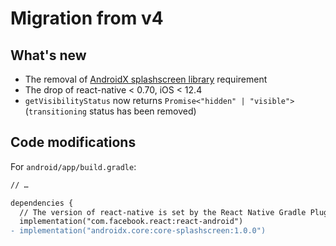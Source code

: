 # Migration from v4

## What's new

- The removal of [AndroidX splashscreen library](https://developer.android.com/jetpack/androidx/releases/core#core-splashscreen-1.0.0) requirement
- The drop of react-native < 0.70, iOS < 12.4
- `getVisibilityStatus` now returns `Promise<"hidden" | "visible">` (`transitioning` status has been removed)

## Code modifications

For `android/app/build.gradle`:

```diff
// …

dependencies {
  // The version of react-native is set by the React Native Gradle Plugin
  implementation("com.facebook.react:react-android")
- implementation("androidx.core:core-splashscreen:1.0.0")
```

